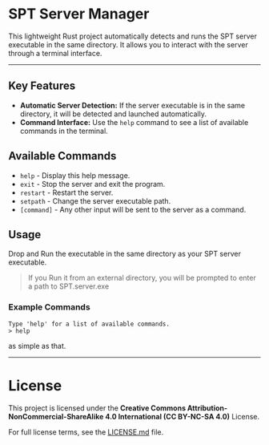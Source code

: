 # SPT Server Manager

This lightweight Rust project automatically detects and runs the SPT server executable in the same directory. It allows you to interact with the server through a terminal interface.


---
## Key Features

- **Automatic Server Detection:** If the server executable is in the same directory, it will be detected and launched automatically.
- **Command Interface:** Use the `help` command to see a list of available commands in the terminal.

## Available Commands

- `help`      - Display this help message.
- `exit`      - Stop the server and exit the program.
- `restart`   - Restart the server.
- `setpath`   - Change the server executable path.
- `[command]` - Any other input will be sent to the server as a command.

## Usage
 Drop and Run the executable in the same directory as your SPT server executable.
>If you Run it from an external directory, you will be prompted to enter a path to SPT.server.exe

### Example Commands

```shell
Type 'help' for a list of available commands.
> help
```
as simple as that.

---
# License

This project is licensed under the **Creative Commons Attribution-NonCommercial-ShareAlike 4.0 International (CC BY-NC-SA 4.0)** License.

For full license terms, see the [LICENSE.md](LICENSE.md) file.
